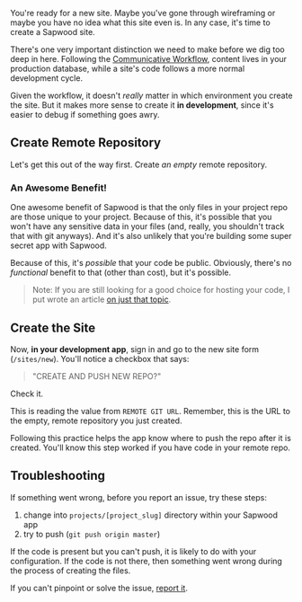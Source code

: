 You're ready for a new site. Maybe you've gone through wireframing or maybe you have no idea what this site even is. In any case, it's time to create a Sapwood site.

There's one very important distinction we need to make before we dig too deep in here. Following the [Communicative Workflow](/docs/communicative_workflow), content lives in your production database, while a site's code follows a more normal development cycle.

Given the workflow, it doesn't *really* matter in which environment you create the site. But it makes more sense to create it **in development**, since it's easier to debug if something goes awry.

Create Remote Repository
----------------

Let's get this out of the way first. Create *an empty* remote repository.

### An Awesome Benefit!

One awesome benefit of Sapwood is that the only files in your project repo are those unique to your project. Because of this, it's possible that you won't have any sensitive data in your files (and, really, you shouldn't track that with git anyways). And it's also unlikely that you're building some super secret app with Sapwood.

Because of this, it's *possible* that your code be public. Obviously, there's no *functional* benefit to that (other than cost), but it's possible.

> Note: If you are still looking for a good choice for hosting your code, I put wrote an article [on just that topic](http://thepolymathlab.com/free-alternatives-to-github-for-private-git-hosting).

Create the Site
----------------

Now, **in your development app**, sign in and go to the new site form (`/sites/new`). You'll notice a checkbox that says:

> "CREATE AND PUSH NEW REPO?"

Check it.

This is reading the value from `REMOTE GIT URL`. Remember, this is the URL to the empty, remote repository you just created.

Following this practice helps the app know where to push the repo after it is created. You'll know this step worked if you have code in your remote repo.

Troubleshooting
----------------

If something went wrong, before you report an issue, try these steps:

1. change into `projects/[project_slug]` directory within your Sapwood app
2. try to push (`git push origin master`)

If the code is present but you can't push, it is likely to do with your configuration. If the code is not there, then something went wrong during the process of creating the files.

If you can't pinpoint or solve the issue, [report it](https://github.com/seancdavis/sapwood/issues/new).
